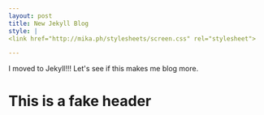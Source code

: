 ```yaml
---
layout: post
title: New Jekyll Blog
style: |
<link href="http://mika.ph/stylesheets/screen.css" rel="stylesheet">

---
```


I moved to Jekyll!!! Let's see if this makes me blog more.

<h1 id="special">This is a fake header</h1>
